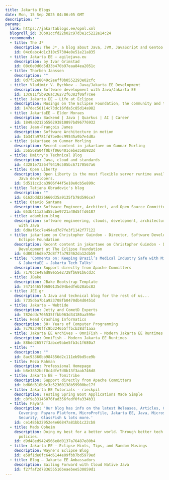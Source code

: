 ```yaml
---
title: Jakarta Blogs
date: Mon, 15 Sep 2025 04:06:05 GMT
description: ""
params:
  link: https://jakartablogs.ee/opml.xml
  blogroll_id: 30b01ccfd22b02c97d3e1c5222e14c24
  recommends:
  - title: The J*
    description: The J*, a blog about Java, JVM, JavaScript and Gentoo Linux
    id: 04c6abc4d1c310c57304e0e51e21a835
  - title: Jakarta EE – agilejava.eu
    description: by Ivar Grimstad
    id: 08c6e0d6d5d33b470b97eaa84ea2051c
  - title: Thorben Janssen
    description: ""
    id: 0d7f52e8049c2eeff0b0552293e02cfc
  - title: Vladimir V. Bychkov - Java/Jakarta EE Development
    description: Software development with Java/Jakarta EE
    id: 13c811f5b926ac36272f6382f0af7cee
  - title: Jakarta EE – Life at Eclipse
    description: Musings on the Eclipse Foundation, the community and the ecosystem
    id: 147dec50114c73dc16fda5c85d14a982
  - title: JakartaEE – Elder Moraes
    description: Backend | Java | Quarkus | AI | Career
    id: 1849a0212b556293810897bd96776932
  - title: Jean-François James
    description: Software Architecture in motion
    id: 1b347a9781fd7be8ec99545a9b7e4d8a
  - title: jakartaee on Gunnar Morling
    description: Recent content in jakartaee on Gunnar Morling
    id: 35b568a04f0b7f066401cebe358b922d
  - title: Dmitry's Technical Blog
    description: Java, cloud and standards
    id: 43281e73364f9419c505bc67170567a6
  - title: Open Liberty
    description: Open Liberty is the most flexible server runtime available to Earth’s
      Java developers.
    id: 5d511cc2ca3906f44f5e10e0cb5e899c
  - title: Tatjana Obradovic's blog
    description: ""
    id: 6162bdd226660d35a9135fb78d596ce7
  - title: Otavio Santana
    description: Software Engineer, Architect, and Open Source Committer
    id: 653b411a2ad55cbe9721a40d5ffd6187
  - title: adambien.blog
    description: software engineering, clouds, development, architectures, and fun
      with Java
    id: 6d0af6cc7e494ad7d7fe3f1142f77122
  - title: jakartaee on Christopher Guindon - Director, Software Development at The
      Eclipse Foundation
    description: Recent content in jakartaee on Christopher Guindon - Director, Software
      Development at The Eclipse Foundation
    id: 6d80256d8e72d8f7fa792462da12db59
  - title: 'Comments on: Keeping Brazil’s Medical Industry Safe with MicroProfile
      & JakartaEE – Jakarta Tech Talks'
    description: Support directly from Apache Committers
    id: 7170cce48ad88e55e2728fb691b6cd3c
  - title: JBake
    description: JBake Bootstrap Template
    id: 74714465f0680135d94bedfeb28abc82
  - title: JEE.gr
    description: A Java and technical blog for the rest of us...
    id: 7735d6a7b1a923708fb0470db4d0451d
  - title: Jakarta – Webtide
    description: Jetty and CometD Experts
    id: 782dddc705535ffbb963d34180aa595e
  - title: Head Crashing Informatics
    description: 30+ Years of Computer Programming
    id: 7c792340ffc8b324655ffbcb38df1aaa
  - title: Jakarta EE Archives - OmniFish - Modern Jakarta EE Runtimes
    description: OmniFish - Modern Jakarta EE Runtimes
    id: 886dd26577f3abce9abe5fb3c1f680a7
  - title: ""
    description: ""
    id: 8ac93360bb984556d2c111eb9bd5ce9b
  - title: Reza Rahman
    description: Professional Homepage
    id: b8e3852bcf0c4dfe7d8b13f3aab746d8
  - title: Jakarta EE – Tomitribe
    description: Support directly from Apache Committers
    id: bd66d310b6c3c52360138b59900be17f
  - title: Jakarta EE Tutorials - rieckpil
    description: Testing Spring Boot Applications Made Simple
    id: c8f9e33146076fad356fedf0fa334b31
  - title: Payara
    description: 'Our blog has info on the latest Releases, Articles, Guides & News.
      Covering: Payara Platform, MicroProfile, Jakarta EE, Java, Microservices, Cloud,
      Security, GlassFish & lots more.'
    id: ce1485b22952e4e66847a81bb1c22cb8
  - title: Mads Opheim
    description: Doing my best for a better world. Through better tech and better
      policies.
    id: d9d48ed9424566e8d0137a76487e80b4
  - title: Jakarta EE – Eclipse Hints, Tips, and Random Musings
    description: Wayne's Eclipse Blog
    id: e58f1de0fc64d6144e09fbb7bd5979ed
  - title: Blog – Jakarta EE Ambassadors
    description: Sailing Forward with Cloud Native Java
    id: f27faf2d783655516beaebee530859d1
---
```

